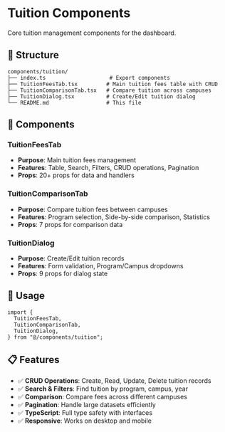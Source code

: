# Tuition Components

Core tuition management components for the dashboard.

## 📁 Structure

```
components/tuition/
├── index.ts                    # Export components
├── TuitionFeesTab.tsx         # Main tuition fees table with CRUD
├── TuitionComparisonTab.tsx   # Compare tuition across campuses
├── TuitionDialog.tsx          # Create/Edit tuition dialog
└── README.md                  # This file
```

## 🎯 Components

### TuitionFeesTab
- **Purpose**: Main tuition fees management
- **Features**: Table, Search, Filters, CRUD operations, Pagination
- **Props**: 20+ props for data and handlers

### TuitionComparisonTab
- **Purpose**: Compare tuition fees between campuses
- **Features**: Program selection, Side-by-side comparison, Statistics
- **Props**: 7 props for comparison data

### TuitionDialog
- **Purpose**: Create/Edit tuition records
- **Features**: Form validation, Program/Campus dropdowns
- **Props**: 9 props for dialog state

## 🔧 Usage

```tsx
import {
  TuitionFeesTab,
  TuitionComparisonTab,
  TuitionDialog,
} from "@/components/tuition";
```

## 📋 Features

- ✅ **CRUD Operations**: Create, Read, Update, Delete tuition records
- ✅ **Search & Filters**: Find tuition by program, campus, year
- ✅ **Comparison**: Compare fees across different campuses
- ✅ **Pagination**: Handle large datasets efficiently
- ✅ **TypeScript**: Full type safety with interfaces
- ✅ **Responsive**: Works on desktop and mobile

